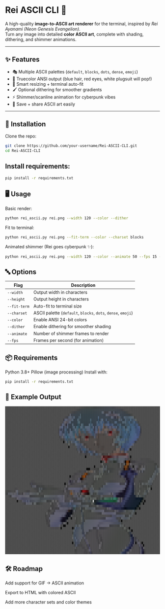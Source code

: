 # Rei ASCII CLI 🎨

A high-quality **image-to-ASCII art renderer** for the terminal, inspired by *Rei Ayanami (Neon Genesis Evangelion)*.  
Turn any image into detailed **color ASCII art**, complete with shading, dithering, and shimmer animations.  

---

## ✨ Features
- 🎭 Multiple ASCII palettes (`default`, `blocks`, `dots`, `dense`, `emoji`)
- 🌈 Truecolor ANSI output (blue hair, red eyes, white plugsuit will pop!)
- 📐 Smart resizing + terminal auto-fit
- 🖌️ Optional dithering for smoother gradients
- ⚡ Shimmer/scanline animation for cyberpunk vibes
- 💾 Save + share ASCII art easily

---

## 🚀 Installation

Clone the repo:
```bash
git clone https://github.com/your-username/Rei-ASCII-CLI.git
cd Rei-ASCII-CLI
```

## Install requirements:

```bash
pip install -r requirements.txt
```

## 🖥️ Usage

Basic render:
```bash
python rei_ascii.py rei.png --width 120 --color --dither
```
Fit to terminal:
```bash
python rei_ascii.py rei.png --fit-term --color --charset blocks
```
Animated shimmer (Rei goes cyberpunk ✨):
```bash
python rei_ascii.py rei.png --width 120 --color --animate 50 --fps 15 --charset dense
```

## 🔤 Options

| Flag         | Description                                                   |
| ------------ | ------------------------------------------------------------- |
| `--width`    | Output width in characters                                    |
| `--height`   | Output height in characters                                   |
| `--fit-term` | Auto-fit to terminal size                                     |
| `--charset`  | ASCII palette (`default`, `blocks`, `dots`, `dense`, `emoji`) |
| `--color`    | Enable ANSI 24-bit colors                                     |
| `--dither`   | Enable dithering for smoother shading                         |
| `--animate`  | Number of shimmer frames to render                            |
| `--fps`      | Frames per second (for animation)                             |


## 📦 Requirements
Python 3.8+
Pillow (image processing)
Install with:

```bash
pip install -r requirements.txt
```

## 📸 Example Output

![alt text](image.png)

## 🛠️ Roadmap

Add support for GIF → ASCII animation

Export to HTML with colored ASCII

Add more character sets and color themes

